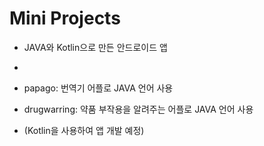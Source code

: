 # Mini Projects
- JAVA와 Kotlin으로 만든 안드로이드 앱
- 

- papago: 번역기 어플로 JAVA 언어 사용
- drugwarring: 약품 부작용을 알려주는 어플로 JAVA 언어 사용
- (Kotlin을 사용하여 앱 개발 예정)
